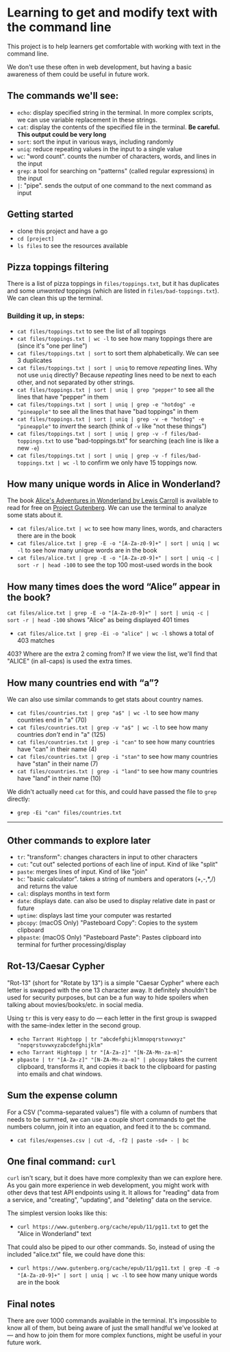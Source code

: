 # Learning to get and modify text with the command line

This project is to help learners get comfortable with working with text in the command line.

We don't use these often in web development, but having a basic awareness of them could be useful in future work.

## The commands we'll see:

- `echo`: display specified string in the terminal. In more complex scripts, we can use variable replacement in these strings.
- `cat`: display the contents of the specified file in the terminal. **Be careful. This output could be very long**
- `sort`: sort the input in various ways, including randomly
- `uniq`: reduce repeating values in the input to a single value
- `wc`: "word count". counts the number of characters, words, and lines in the input
- `grep`: a tool for searching on "patterns" (called regular expressions) in the input
- `|`: "pipe". sends the output of one command to the next command as input

## Getting started

- clone this project and have a go
- `cd [project]`
- `ls files` to see the resources available

## Pizza toppings filtering

There is a list of pizza toppings in `files/toppings.txt`, but it has duplicates and some _unwanted_ toppings (which are listed in `files/bad-toppings.txt`). We can clean this up the terminal.

### Building it up, in steps:

- `cat files/toppings.txt` to see the list of all toppings
- `cat files/toppings.txt | wc -l` to see how many toppings there are (since it's "one per line")
- `cat files/toppings.txt | sort` to sort them alphabetically. We can see 3 duplicates
- `cat files/toppings.txt | sort | uniq` to remove _repeating_ lines. Why not use `uniq` directly? Because _repeating_ lines need to be next to each other, and not separated by other strings.
- `cat files/toppings.txt | sort | uniq | grep "pepper"` to see all the lines that have "pepper" in them
- `cat files/toppings.txt | sort | uniq | grep -e "hotdog" -e "pineapple"` to see all the lines that have "bad toppings" in them
- `cat files/toppings.txt | sort | uniq | grep -v -e "hotdog" -e "pineapple"` to _invert_ the search (think of `-v` like "not these things")
- `cat files/toppings.txt | sort | uniq | grep -v -f files/bad-toppings.txt` to use "bad-toppings.txt" for searching (each line is like a new `-e`)
- `cat files/toppings.txt | sort | uniq | grep -v -f files/bad-toppings.txt | wc -l` to confirm we only have 15 toppings now.

## How many unique words in Alice in Wonderland?

The book [Alice's Adventures in Wonderland by Lewis Carroll](https://www.gutenberg.org/ebooks/11) is available to read for free on [Project Gutenberg](https://www.gutenberg.org). We can use the terminal to analyze some stats about it.

- `cat files/alice.txt | wc` to see how many lines, words, and characters there are in the book
- `cat files/alice.txt | grep -E -o "[A-Za-z0-9]+" | sort | uniq | wc -l` to see how many unique words are in the book
- `cat files/alice.txt | grep -E -o "[A-Za-z0-9]+" | sort | uniq -c | sort -r | head -100` to see the top 100 most-used words in the book

## How many times does the word “Alice” appear in the book?

`cat files/alice.txt | grep -E -o "[A-Za-z0-9]+" | sort | uniq -c | sort -r | head -100` shows "Alice" as being displayed 401 times

- `cat files/alice.txt | grep -Ei -o "alice" | wc -l` shows a total of 403 matches

403? Where are the extra 2 coming from? If we view the list, we'll find that "ALICE" (in all-caps) is used the extra times.

## How many countries end with “a”?

We can also use similar commands to get stats about country names.

- `cat files/countries.txt | grep "a$" | wc -l` to see how many countries end in "a" (70)
- `cat files/countries.txt | grep -v "a$" | wc -l` to see how many countries _don't_ end in "a" (125)
- `cat files/countries.txt | grep -i "can"` to see how many countries have "can" in their name (4)
- `cat files/countries.txt | grep -i "stan"` to see how many countries have "stan" in their name (7)
- `cat files/countries.txt | grep -i "land"` to see how many countries have "land" in their name (10)

We didn't actually need `cat` for this, and could have passed the file to `grep` directly:

- `grep -Ei "can" files/countries.txt`

---

## Other commands to explore later

- `tr`: "transform": changes characters in input to other characters
- `cut`: "cut out" selected portions of each line of input. Kind of like "split"
- `paste`: merges lines of input. Kind of like "join"
- `bc`: "basic calculator". takes a string of numbers and operators (+,-,\*,/) and returns the value
- `cal`: displays months in text form
- `date`: displays date. can also be used to display relative date in past or future
- `uptime`: displays last time your computer was restarted
- `pbcopy`: (macOS Only) "Pasteboard Copy": Copies to the system clipboard
- `pbpaste`: (macOS Only) "Pasteboard Paste": Pastes clipboard into terminal for further processing/display

## Rot-13/Caesar Cypher

"Rot-13" (short for "Rotate by 13") is a simple "Caesar Cypher" where each letter is swapped with the one 13 character away. It definitely shouldn't be used for security purposes, but can be a fun way to hide spoilers when talking about movies/books/etc. in social media.

Using `tr` this is very easy to do — each letter in the first group is swapped with the same-index letter in the second group.

- `echo Tarrant Hightopp | tr "abcdefghijklmnopqrstuvwxyz" "nopqrstuvwxyzabcdefghijklm"`
- `echo Tarrant Hightopp | tr "[A-Za-z]" "[N-ZA-Mn-za-m]"`
- `pbpaste | tr "[A-Za-z]" "[N-ZA-Mn-za-m]" | pbcopy` takes the current clipboard, transforms it, and copies it back to the clipboard for pasting into emails and chat windows.

## Sum the expense column

For a CSV ("comma-separated values") file with a column of numbers that needs to be summed, we can use a couple short commands to get the numbers column, join it into an equation, and feed it to the `bc` command.

- `cat files/expenses.csv | cut -d, -f2 | paste -sd+ - | bc`

## One final command: `curl`

`curl` isn't scary, but it does have more complexity than we can explore here. As you gain more experience in web development, you might work with other devs that test API endpoints using it. It allows for "reading" data from a service, and "creating", "updating", and "deleting" data on the service.

The simplest version looks like this:

- `curl https://www.gutenberg.org/cache/epub/11/pg11.txt` to get the "Alice in Wonderland" text

That could also be piped to our other commands. So, instead of using the included "alice.txt" file, we could have done this:

- `curl https://www.gutenberg.org/cache/epub/11/pg11.txt | grep -E -o "[A-Za-z0-9]+" | sort | uniq | wc -l` to see how many unique words are in the book

## Final notes

There are over 1000 commands available in the terminal. It's impossible to know all of them, but being aware of just the small handful we've looked at — and how to join them for more complex functions, might be useful in your future work.
